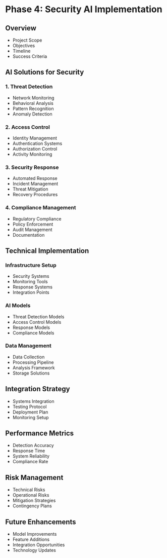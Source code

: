 # Phase 4: Security AI Implementation

## Overview
- Project Scope
- Objectives
- Timeline
- Success Criteria

## AI Solutions for Security

### 1. Threat Detection
- Network Monitoring
- Behavioral Analysis
- Pattern Recognition
- Anomaly Detection

### 2. Access Control
- Identity Management
- Authentication Systems
- Authorization Control
- Activity Monitoring

### 3. Security Response
- Automated Response
- Incident Management
- Threat Mitigation
- Recovery Procedures

### 4. Compliance Management
- Regulatory Compliance
- Policy Enforcement
- Audit Management
- Documentation

## Technical Implementation

### Infrastructure Setup
- Security Systems
- Monitoring Tools
- Response Systems
- Integration Points

### AI Models
- Threat Detection Models
- Access Control Models
- Response Models
- Compliance Models

### Data Management
- Data Collection
- Processing Pipeline
- Analysis Framework
- Storage Solutions

## Integration Strategy
- Systems Integration
- Testing Protocol
- Deployment Plan
- Monitoring Setup

## Performance Metrics
- Detection Accuracy
- Response Time
- System Reliability
- Compliance Rate

## Risk Management
- Technical Risks
- Operational Risks
- Mitigation Strategies
- Contingency Plans

## Future Enhancements
- Model Improvements
- Feature Additions
- Integration Opportunities
- Technology Updates 